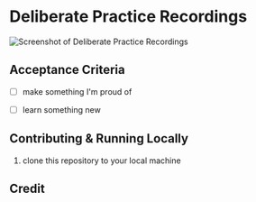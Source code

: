 # Deliberate Practice Recordings

![Screenshot of Deliberate Practice Recordings](/doc/img/project.png)

## Acceptance Criteria

- [ ] make something I'm proud of
- [ ] learn something new


## Contributing & Running Locally

1. clone this repository to your local machine


## Credit